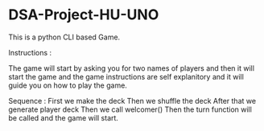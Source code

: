 # DSA-Project-HU-UNO

This is a python CLI based Game.

Instructions :

The game will start by asking you for two names of players and then it will start the game and the game instructions are self explanitory and it will guide you on how to play the game.

Sequence :
First we make the deck
Then we shuffle the deck
After that we generate player deck
Then we call welcomer()
Then the turn function will be called and the game will start.
